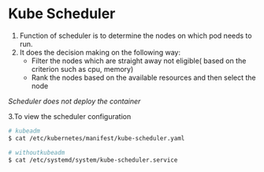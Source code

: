 # Kube Scheduler

1. Function of scheduler is to determine the nodes on which pod needs to run.
2. It does the decision making on the following way:
    - Filter the nodes which are straight away not eligible( based on the criterion such as cpu, memory)
    - Rank the nodes based on the available resources and then select the node

*Scheduler does not deploy the container*

3.To view the scheduler configuration
~~~bash
# kubeadm
$ cat /etc/kubernetes/manifest/kube-scheduler.yaml

# withoutkubeadm
$ cat /etc/systemd/system/kube-scheduler.service
